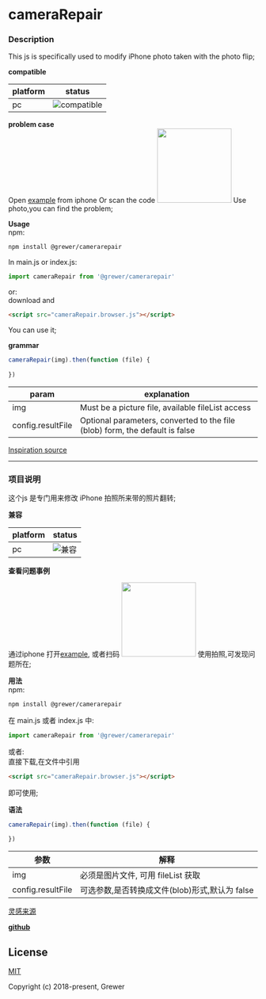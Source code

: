 # cameraRepair

### Description
  
This js is specifically used to modify iPhone photo taken with the photo flip;  

**compatible**

platform | status  
------|---------- 
pc | ![compatible](https://img.shields.io/badge/IE-%3E10-brightgreen.svg)



**problem case**  
Open [example](https://grewer.github.io/appleCameraFix/example/) from iphone
Or scan the code 
<img src="https://grewer.github.io/appleCameraFix/qrcode.png" width="150" height="150">
Use photo,you can find the problem;  

**Usage**  
npm:  
```bash
npm install @grewer/camerarepair
```

In main.js or index.js:
```js
import cameraRepair from '@grewer/camerarepair'
```
or:  
download and  

```html
<script src="cameraRepair.browser.js"></script>
```

You can use it;


**grammar**  
```js
cameraRepair(img).then(function (file) {
           
})
```  
 
param | explanation  
------|----------  
img | Must be a picture file, available fileList access 
config.resultFile | Optional parameters, converted to the file (blob) form, the default is false

[Inspiration source](https://stackoverflow.com/questions/7584794/accessing-jpeg-exif-rotation-data-in-javascript-on-the-client-side)  

-----

### 项目说明 

这个js 是专门用来修改 iPhone 拍照所来带的照片翻转;


**兼容**

platform | status  
------|---------- 
pc | ![兼容](https://img.shields.io/badge/IE-%3E10-brightgreen.svg)


**查看问题事例**  
 
通过iphone 打开[example](https://grewer.github.io/appleCameraFix/example/),
或者扫码
<img src="https://grewer.github.io/appleCameraFix/qrcode.png" width="150" height="150">
使用拍照,可发现问题所在;  

**用法**  
npm:  
```bash
npm install @grewer/camerarepair
```

在 main.js 或者 index.js 中:
```js
import cameraRepair from '@grewer/camerarepair'
```
或者:  
直接下载,在文件中引用 

```html
<script src="cameraRepair.browser.js"></script>
```


即可使用;


**语法**  
```js
cameraRepair(img).then(function (file) {
           
})
```


参数 | 解释  
------|----------  
img | 必须是图片文件, 可用 fileList 获取  
config.resultFile | 可选参数,是否转换成文件(blob)形式,默认为 false 

[灵感来源](https://stackoverflow.com/questions/7584794/accessing-jpeg-exif-rotation-data-in-javascript-on-the-client-side)  


**[github](https://github.com/Grewer/appleCameraFix)**

## License

[MIT](http://opensource.org/licenses/MIT)

Copyright (c) 2018-present, Grewer
